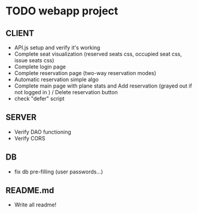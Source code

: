 # TODO webapp project

## CLIENT

- API.js setup and verify it's working
- Complete seat visualization (reserved seats css, occupied seat css, issue seats css)
- Complete login page
- Complete reservation page (two-way reservation modes)
- Automatic reservation simple algo
- Complete main page with plane stats and Add reservation (grayed out if not logged in ) / Delete reservation button
- check "defer" script

## SERVER

- Verify DAO functioning
- Verify CORS

## DB 
- fix db pre-filling (user passwords...)

## README.md
- Write all readme!
